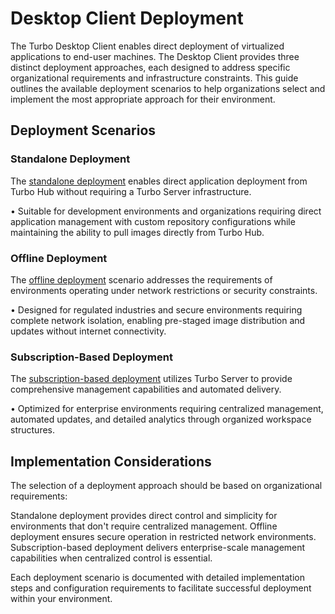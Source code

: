 # Desktop Client Deployment

The Turbo Desktop Client enables direct deployment of virtualized applications to end-user machines. The Desktop Client provides three distinct deployment approaches, each designed to address specific organizational requirements and infrastructure constraints. This guide outlines the available deployment scenarios to help organizations select and implement the most appropriate approach for their environment.

## Deployment Scenarios

### Standalone Deployment
The [standalone deployment](/guides/desktop-client/standalone-client) enables direct application deployment from Turbo Hub without requiring a Turbo Server infrastructure.

• Suitable for development environments and organizations requiring direct application management with custom repository configurations while maintaining the ability to pull images directly from Turbo Hub.

### Offline Deployment
The [offline deployment](/guides/desktop-client/offline-client) scenario addresses the requirements of environments operating under network restrictions or security constraints.

• Designed for regulated industries and secure environments requiring complete network isolation, enabling pre-staged image distribution and updates without internet connectivity.

### Subscription-Based Deployment
The [subscription-based deployment](/guides/desktop-client/subscriptions) utilizes Turbo Server to provide comprehensive management capabilities and automated delivery.

• Optimized for enterprise environments requiring centralized management, automated updates, and detailed analytics through organized workspace structures.

## Implementation Considerations

The selection of a deployment approach should be based on organizational requirements:

Standalone deployment provides direct control and simplicity for environments that don't require centralized management. Offline deployment ensures secure operation in restricted network environments. Subscription-based deployment delivers enterprise-scale management capabilities when centralized control is essential.

Each deployment scenario is documented with detailed implementation steps and configuration requirements to facilitate successful deployment within your environment.
